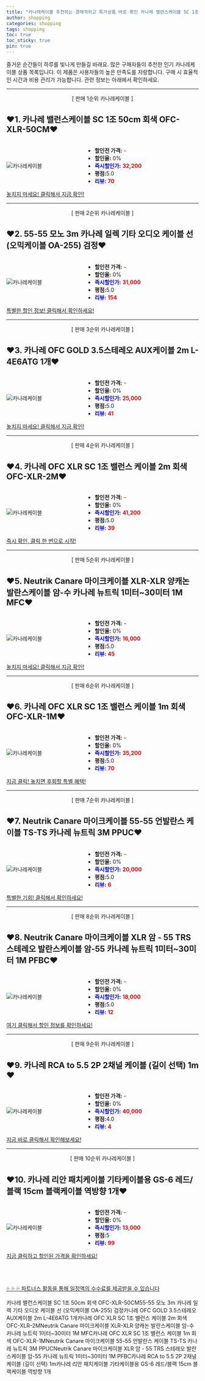 ```yaml
---
title: "카나레케이블 추천하는 경제적이고 특가상품 바로 확인 카나레 밸런스케이블 SC 1조 50cm"
author: shopping
categories: shopping
tags: shopping
toc: true
toc_sticky: true
pin: true
---
```

즐거운 순간들이 하루를 빛나게 만들길 바래요. 많은 구매자들이 추천한 인기 카나레케이블 상품 목록입니다. 이 제품은 사용자들의 높은 만족도를 자랑합니다. 구매 시 효율적인 시간과 비용 관리가 가능합니다. 관련 정보는 아래에서 확인하세요.

---
<p class="toplist" style="margin: 0 auto; display: block; width: fit-content;">[ 판매 1순위 카나레케이블 ]</p>

<h2><strong>❤️1. 카나레 밸런스케이블 SC 1조 50cm 회색 OFC-XLR-50CM❤️</strong></h2>

<div style="display: flex; align-items: center;">
    <div style="flex: 0.4;">
        <img src="https://thumbnail9.coupangcdn.com/thumbnails/remote/230x230ex/image/retail/images/2021/11/29/17/5/b231423e-f1b4-460a-a9cc-f042da9b0fab.jpg" alt="카나레케이블" style="max-width: 100%;">
    </div>
    <div style="flex: 0.6; margin-left: 10px;">
        <ul>
            <li><strong>할인전 가격:</strong> <del style="color: red;">-</del></li>
            <li><strong>할인율:</strong> 0%</li>
            <li><span style='color:blue'><strong>즉시할인가:</strong></span> <span style='color:red'><strong>32,200</strong></span></li>
            <li><strong>평점:</strong>5.0</li>
            <li><span style='color:blue'><strong>리뷰:</strong></span> <span style='color:red'><strong>70</strong></span></li>
        </ul>
    </div>
</div>
<div class="center">
    <a href="https://William4Davisa.github.io?lptag=AF9450613&subid=githubio&pageKey=6144759125&traceid=V0-153&itemId=12368599056&vendorItemId=79638392337" class="myButton">
        놓치지 마세요! 클릭해서 지금 확인!
    </a>
</div>


---
<p class="toplist" style="margin: 0 auto; display: block; width: fit-content;">[ 판매 2순위 카나레케이블 ]</p>

<h2><strong>❤️2. 55-55 모노 3m 카나레 일렉 기타 오디오 케이블 선 (오믹케이블 OA-255) 검정❤️</strong></h2>

<div style="display: flex; align-items: center;">
    <div style="flex: 0.4;">
        <img src="https://thumbnail8.coupangcdn.com/thumbnails/remote/230x230ex/image/vendor_inventory/e380/21fefd58383d55c11c8f884098850697a8f99878ce5c103cff9e150a4eb4.jpg" alt="카나레케이블" style="max-width: 100%;">
    </div>
    <div style="flex: 0.6; margin-left: 10px;">
        <ul>
            <li><strong>할인전 가격:</strong> <del style="color: red;">-</del></li>
            <li><strong>할인율:</strong> 0%</li>
            <li><span style='color:blue'><strong>즉시할인가:</strong></span> <span style='color:red'><strong>31,000</strong></span></li>
            <li><strong>평점:</strong>5.0</li>
            <li><span style='color:blue'><strong>리뷰:</strong></span> <span style='color:red'><strong>154</strong></span></li>
        </ul>
    </div>
</div>
<div class="center">
    <a href="https://William4Davisa.github.io?lptag=AF9450613&subid=githubio&pageKey=2001510566&traceid=V0-153&itemId=3405583106&vendorItemId=71392606078" class="myButton">
        특별한 할인 정보! 클릭해서 확인하세요!
    </a>
</div>


---
<p class="toplist" style="margin: 0 auto; display: block; width: fit-content;">[ 판매 3순위 카나레케이블 ]</p>

<h2><strong>❤️3. 카나레 OFC GOLD 3.5스테레오 AUX케이블 2m L-4E6ATG 1개❤️</strong></h2>

<div style="display: flex; align-items: center;">
    <div style="flex: 0.4;">
        <img src="https://thumbnail8.coupangcdn.com/thumbnails/remote/230x230ex/image/retail/images/2020/07/06/14/0/028849e7-dc73-41f8-b08e-e13baef9a914.jpg" alt="카나레케이블" style="max-width: 100%;">
    </div>
    <div style="flex: 0.6; margin-left: 10px;">
        <ul>
            <li><strong>할인전 가격:</strong> <del style="color: red;">-</del></li>
            <li><strong>할인율:</strong> 0%</li>
            <li><span style='color:blue'><strong>즉시할인가:</strong></span> <span style='color:red'><strong>25,000</strong></span></li>
            <li><strong>평점:</strong>5.0</li>
            <li><span style='color:blue'><strong>리뷰:</strong></span> <span style='color:red'><strong>41</strong></span></li>
        </ul>
    </div>
</div>
<div class="center">
    <a href="https://William4Davisa.github.io?lptag=AF9450613&subid=githubio&pageKey=1786293121&traceid=V0-153&itemId=3041498305&vendorItemId=71029554248" class="myButton">
        놓치지 마세요! 클릭해서 지금 확인!
    </a>
</div>


---
<p class="toplist" style="margin: 0 auto; display: block; width: fit-content;">[ 판매 4순위 카나레케이블 ]</p>

<h2><strong>❤️4. 카나레 OFC XLR SC 1조 밸런스 케이블 2m 회색 OFC-XLR-2M❤️</strong></h2>

<div style="display: flex; align-items: center;">
    <div style="flex: 0.4;">
        <img src="https://thumbnail8.coupangcdn.com/thumbnails/remote/230x230ex/image/retail/images/2021/10/26/12/1/b5736228-40ca-480d-8030-f76abd5e1251.jpg" alt="카나레케이블" style="max-width: 100%;">
    </div>
    <div style="flex: 0.6; margin-left: 10px;">
        <ul>
            <li><strong>할인전 가격:</strong> <del style="color: red;">-</del></li>
            <li><strong>할인율:</strong> 0%</li>
            <li><span style='color:blue'><strong>즉시할인가:</strong></span> <span style='color:red'><strong>41,200</strong></span></li>
            <li><strong>평점:</strong>5.0</li>
            <li><span style='color:blue'><strong>리뷰:</strong></span> <span style='color:red'><strong>39</strong></span></li>
        </ul>
    </div>
</div>
<div class="center">
    <a href="https://William4Davisa.github.io?lptag=AF9450613&subid=githubio&pageKey=6144759119&traceid=V0-153&itemId=11816163869&vendorItemId=79089665857" class="myButton">
        즉시 확인, 클릭 한 번으로 시작!
    </a>
</div>


---
<p class="toplist" style="margin: 0 auto; display: block; width: fit-content;">[ 판매 5순위 카나레케이블 ]</p>

<h2><strong>❤️5. Neutrik Canare 마이크케이블 XLR-XLR 양캐논 발란스케이블 암-수 카나레 뉴트릭 1미터~30미터 1M MFC❤️</strong></h2>

<div style="display: flex; align-items: center;">
    <div style="flex: 0.4;">
        <img src="https://thumbnail6.coupangcdn.com/thumbnails/remote/230x230ex/image/vendor_inventory/694d/fc4233a2d262e866d09c3075bc8eb537ad62dc6474fbd44a7e89b1ed9e78.jpg" alt="카나레케이블" style="max-width: 100%;">
    </div>
    <div style="flex: 0.6; margin-left: 10px;">
        <ul>
            <li><strong>할인전 가격:</strong> <del style="color: red;">-</del></li>
            <li><strong>할인율:</strong> 0%</li>
            <li><span style='color:blue'><strong>즉시할인가:</strong></span> <span style='color:red'><strong>16,000</strong></span></li>
            <li><strong>평점:</strong>5.0</li>
            <li><span style='color:blue'><strong>리뷰:</strong></span> <span style='color:red'><strong>45</strong></span></li>
        </ul>
    </div>
</div>
<div class="center">
    <a href="https://William4Davisa.github.io?lptag=AF9450613&subid=githubio&pageKey=1848311365&traceid=V0-153&itemId=3141825928&vendorItemId=71129451066" class="myButton">
        놓치지 마세요! 클릭해서 지금 확인!
    </a>
</div>


---
<p class="toplist" style="margin: 0 auto; display: block; width: fit-content;">[ 판매 6순위 카나레케이블 ]</p>

<h2><strong>❤️6. 카나레 OFC XLR SC 1조 밸런스 케이블 1m 회색 OFC-XLR-1M❤️</strong></h2>

<div style="display: flex; align-items: center;">
    <div style="flex: 0.4;">
        <img src="https://thumbnail8.coupangcdn.com/thumbnails/remote/230x230ex/image/retail/images/2021/10/26/12/1/b5736228-40ca-480d-8030-f76abd5e1251.jpg" alt="카나레케이블" style="max-width: 100%;">
    </div>
    <div style="flex: 0.6; margin-left: 10px;">
        <ul>
            <li><strong>할인전 가격:</strong> <del style="color: red;">-</del></li>
            <li><strong>할인율:</strong> 0%</li>
            <li><span style='color:blue'><strong>즉시할인가:</strong></span> <span style='color:red'><strong>35,200</strong></span></li>
            <li><strong>평점:</strong>5.0</li>
            <li><span style='color:blue'><strong>리뷰:</strong></span> <span style='color:red'><strong>70</strong></span></li>
        </ul>
    </div>
</div>
<div class="center">
    <a href="https://William4Davisa.github.io?lptag=AF9450613&subid=githubio&pageKey=6144759125&traceid=V0-153&itemId=11816163878&vendorItemId=79089665849" class="myButton">
        지금 클릭! 놓치면 후회할 특별 혜택!
    </a>
</div>


---
<p class="toplist" style="margin: 0 auto; display: block; width: fit-content;">[ 판매 7순위 카나레케이블 ]</p>

<h2><strong>❤️7. Neutrik Canare 마이크케이블 55-55 언발란스 케이블 TS-TS 카나레 뉴트릭 3M PPUC❤️</strong></h2>

<div style="display: flex; align-items: center;">
    <div style="flex: 0.4;">
        <img src="https://thumbnail9.coupangcdn.com/thumbnails/remote/230x230ex/image/vendor_inventory/d192/a710210dbf743fff2a32fc89df2e9b625d220a6f211edbead5083a1c97be.jpg" alt="카나레케이블" style="max-width: 100%;">
    </div>
    <div style="flex: 0.6; margin-left: 10px;">
        <ul>
            <li><strong>할인전 가격:</strong> <del style="color: red;">-</del></li>
            <li><strong>할인율:</strong> 0%</li>
            <li><span style='color:blue'><strong>즉시할인가:</strong></span> <span style='color:red'><strong>20,000</strong></span></li>
            <li><strong>평점:</strong>5.0</li>
            <li><span style='color:blue'><strong>리뷰:</strong></span> <span style='color:red'><strong>6</strong></span></li>
        </ul>
    </div>
</div>
<div class="center">
    <a href="https://William4Davisa.github.io?lptag=AF9450613&subid=githubio&pageKey=1848335301&traceid=V0-153&itemId=3141867287&vendorItemId=71129492342" class="myButton">
        특별한 기회! 클릭해서 확인하세요!
    </a>
</div>


---
<p class="toplist" style="margin: 0 auto; display: block; width: fit-content;">[ 판매 8순위 카나레케이블 ]</p>

<h2><strong>❤️8. Neutrik Canare 마이크케이블 XLR 암 - 55 TRS 스테레오 발란스케이블 암-55 카나레 뉴트릭 1미터~30미터 1M PFBC❤️</strong></h2>

<div style="display: flex; align-items: center;">
    <div style="flex: 0.4;">
        <img src="https://thumbnail10.coupangcdn.com/thumbnails/remote/230x230ex/image/vendor_inventory/1f36/62c91002dee3c1b1899d8c7b4812c5537e530cd468ded4f39ff54c3ed741.jpg" alt="카나레케이블" style="max-width: 100%;">
    </div>
    <div style="flex: 0.6; margin-left: 10px;">
        <ul>
            <li><strong>할인전 가격:</strong> <del style="color: red;">-</del></li>
            <li><strong>할인율:</strong> 0%</li>
            <li><span style='color:blue'><strong>즉시할인가:</strong></span> <span style='color:red'><strong>18,000</strong></span></li>
            <li><strong>평점:</strong>5.0</li>
            <li><span style='color:blue'><strong>리뷰:</strong></span> <span style='color:red'><strong>12</strong></span></li>
        </ul>
    </div>
</div>
<div class="center">
    <a href="https://William4Davisa.github.io?lptag=AF9450613&subid=githubio&pageKey=1848316560&traceid=V0-153&itemId=3141833915&vendorItemId=71129459095" class="myButton">
        여기 클릭해서 할인 정보를 확인하세요!
    </a>
</div>


---
<p class="toplist" style="margin: 0 auto; display: block; width: fit-content;">[ 판매 9순위 카나레케이블 ]</p>

<h2><strong>❤️9. 카나레 RCA to 5.5 2P 2채널 케이블 (길이 선택) 1m❤️</strong></h2>

<div style="display: flex; align-items: center;">
    <div style="flex: 0.4;">
        <img src="https://thumbnail6.coupangcdn.com/thumbnails/remote/230x230ex/image/vendor_inventory/3c95/bcec44e536cb0c34a254a7f3aec87a82797f9cdf1b6d38e89d9927e8d6e6.jpg" alt="카나레케이블" style="max-width: 100%;">
    </div>
    <div style="flex: 0.6; margin-left: 10px;">
        <ul>
            <li><strong>할인전 가격:</strong> <del style="color: red;">-</del></li>
            <li><strong>할인율:</strong> 0%</li>
            <li><span style='color:blue'><strong>즉시할인가:</strong></span> <span style='color:red'><strong>40,000</strong></span></li>
            <li><strong>평점:</strong>4.0</li>
            <li><span style='color:blue'><strong>리뷰:</strong></span> <span style='color:red'><strong>4</strong></span></li>
        </ul>
    </div>
</div>
<div class="center">
    <a href="https://William4Davisa.github.io?lptag=AF9450613&subid=githubio&pageKey=7451947367&traceid=V0-153&itemId=19402654081&vendorItemId=86514656446" class="myButton">
        지금 바로 클릭해서 확인해보세요!
    </a>
</div>


---
<p class="toplist" style="margin: 0 auto; display: block; width: fit-content;">[ 판매 10순위 카나레케이블 ]</p>

<h2><strong>❤️10. 카나레 리안 패치케이블 기타케이블용 GS-6 레드/블랙 15cm 블랙케이블 역방향 1개❤️</strong></h2>

<div style="display: flex; align-items: center;">
    <div style="flex: 0.4;">
        <img src="https://thumbnail10.coupangcdn.com/thumbnails/remote/230x230ex/image/vendor_inventory/3613/c332db2c1502ad0d188ac3067f68d15d98c4e94e32f641b4a86ba2135409.jpg" alt="카나레케이블" style="max-width: 100%;">
    </div>
    <div style="flex: 0.6; margin-left: 10px;">
        <ul>
            <li><strong>할인전 가격:</strong> <del style="color: red;">-</del></li>
            <li><strong>할인율:</strong> 0%</li>
            <li><span style='color:blue'><strong>즉시할인가:</strong></span> <span style='color:red'><strong>13,000</strong></span></li>
            <li><strong>평점:</strong>5</li>
            <li><span style='color:blue'><strong>리뷰:</strong></span> <span style='color:red'><strong>99</strong></span></li>
        </ul>
    </div>
</div>
<div class="center">
    <a href="https://William4Davisa.github.io?lptag=AF9450613&subid=githubio&pageKey=8234458873&traceid=V0-153&itemId=23702751480&vendorItemId=90727788077" class="myButton">
        지금 클릭하고 할인된 가격을 확인하세요!
    </a>
</div>

<br><br><br>[💦 💦 💦 파트너스 활동을 통해 일정액의 수수료를 제공받을 수 있습니다](https://link.coupang.com/a/bcpT2c)<br><br>카나레 밸런스케이블 SC 1조 50cm 회색 OFC-XLR-50CM55-55 모노 3m 카나레 일렉 기타 오디오 케이블 선 (오믹케이블 OA-255) 검정카나레 OFC GOLD 3.5스테레오 AUX케이블 2m L-4E6ATG 1개카나레 OFC XLR SC 1조 밸런스 케이블 2m 회색 OFC-XLR-2MNeutrik Canare 마이크케이블 XLR-XLR 양캐논 발란스케이블 암-수 카나레 뉴트릭 1미터~30미터 1M MFC카나레 OFC XLR SC 1조 밸런스 케이블 1m 회색 OFC-XLR-1MNeutrik Canare 마이크케이블 55-55 언발란스 케이블 TS-TS 카나레 뉴트릭 3M PPUCNeutrik Canare 마이크케이블 XLR 암 - 55 TRS 스테레오 발란스케이블 암-55 카나레 뉴트릭 1미터~30미터 1M PFBC카나레 RCA to 5.5 2P 2채널 케이블 (길이 선택) 1m카나레 리안 패치케이블 기타케이블용 GS-6 레드/블랙 15cm 블랙케이블 역방향 1개